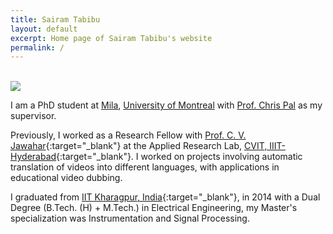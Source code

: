 ```yaml
---
title: Sairam Tabibu
layout: default
excerpt: Home page of Sairam Tabibu's website
permalink: /
---
```


<br/>

<img class="profile-picture" src="{{site.url}}{{site.baseurl}}/images/profile-picture/screenshot.png">

I am a PhD student at <a href="https://mila.quebec/en/">Mila</a>, <a href="https://diro.umontreal.ca/">University of Montreal</a> with <a href="https://mila.quebec/en/person/pal-christopher/">Prof. Chris Pal</a> as my supervisor.

Previously, I worked as a Research Fellow with [Prof. C. V. Jawahar](https://faculty.iiit.ac.in/~jawahar/){:target="_blank"} at the Applied Research Lab, [CVIT, IIIT-Hyderabad](https://cvit.iiit.ac.in){:target="_blank"}. I worked on projects involving automatic translation of videos into different languages, with applications in educational video dubbing.


I graduated from [IIT Kharagpur, India](http://www.iitkgp.ac.in/){:target="_blank"}, in 2014 with a Dual Degree (B.Tech. (H) + M.Tech.) in Electrical Engineering, my Master's specialization was Instrumentation and Signal Processing.

<br/>



